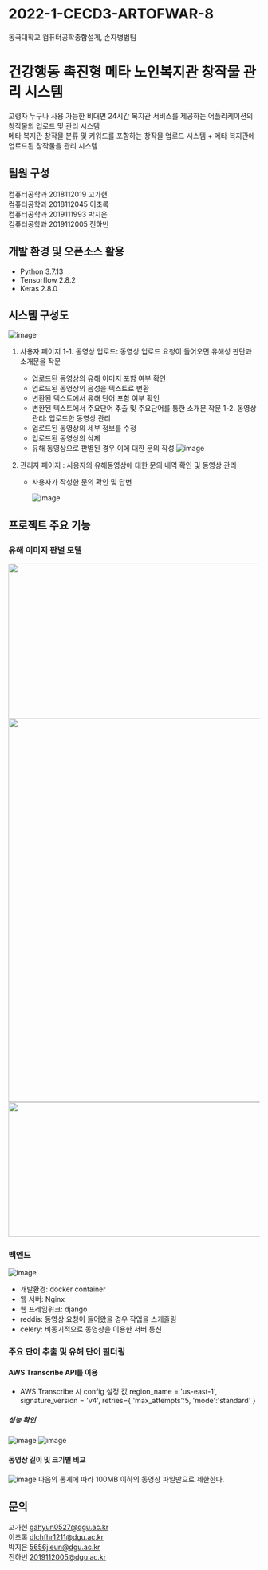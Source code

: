 # 2022-1-CECD3-ARTOFWAR-8
동국대학교 컴퓨터공학종합설계, 손자병법팀
# 건강행동 촉진형 메타 노인복지관 창작물 관리 시스템
고령자 누구나 사용 가능한 비대면 24시간 복지관 서비스를 제공하는 어플리케이션의 창작물의 업로드 및 관리 시스템 \
메타 복지관 창작물 분류 및 키워드를 포함하는 창작물 업로드 시스템 + 메타 복지관에 업로드된 창작물을 관리 시스템
## 팀원 구성
컴퓨터공학과 2018112019 고가현 \
컴퓨터공학과 2018112045 이초록 \
컴퓨터공학과 2019111993 박지은 \
컴퓨터공학과 2019112005 진하빈
## 개발 환경 및 오픈소스 활용
- Python 3.7.13
- Tensorflow 2.8.2
- Keras 2.8.0 

## 시스템 구성도
![image](https://user-images.githubusercontent.com/62590665/206746998-5e0071bd-81a2-4007-bb74-070bac1a9047.png)
1) 사용자 페이지 
    1-1. 동영상 업로드: 동영상 업로드 요청이 들어오면 유해성 판단과 소개문을 작문
    - 업로드된 동영상의 유해 이미지 포함 여부 확인 
    - 업로드된 동영상의 음성을 텍스트로 변환 
    - 변환된 텍스트에서 유해 단어 포함 여부 확인 
    - 변환된 텍스트에서 주요단어 추출 및 주요단어를 통한 소개문 작문 
    1-2. 동영상 관리: 업로드한 동영상 관리 
    - 업로드된 동영상의 세부 정보를 수정 
    - 업로드된 동영상의 삭제 
    - 유해 동영상으로 판별된 경우 이에 대한 문의 작성 
    ![image](https://user-images.githubusercontent.com/45120083/208053261-9481ceaa-62c7-4825-b207-a6abdcadb064.png)
  
2) 관리자 페이지 : 사용자의 유해동영상에 대한 문의 내역 확인 및 동영상 관리 
    - 사용자가 작성한 문의 확인 및 답변 

      ![image](https://user-images.githubusercontent.com/45120083/208053230-7e3e143a-7e55-42e3-88cb-bada4f5b540e.png)

## 프로젝트 주요 기능
### 유해 이미지 판별 모델
<img src="https://user-images.githubusercontent.com/45120083/174441411-b8009f60-c5e6-4197-8c69-bee00ab5561b.png" width="770" height="310"/>
<img src="https://user-images.githubusercontent.com/45120083/174442306-d6cdc822-1c67-482c-b6c5-b4f3d0761a36.png" width="770"/>
<img src="https://user-images.githubusercontent.com/45120083/174441514-23a655d2-1c0a-46cb-a8d6-39ad297a285d.png" width="770" height="270"/>

### 백엔드
![image](https://user-images.githubusercontent.com/45120083/208053483-d43f3508-8f79-47ae-8944-6e3a1247a6f2.png)
- 개발환경: docker container
- 웹 서버: Nginx
- 웹 프레임워크: django 
- reddis: 동영상 요청이 들어왔을 경우 작업을 스케줄링
- celery: 비동기적으로 동영상을 이용한 서버 통신

### 주요 단어 추출 및 유해 단어 필터링   
#### AWS Transcribe API를 이용
- AWS Transcribe 시 config 설정 값
region_name = 'us-east-1',
signature_version = 'v4',
retries={
  	'max_attempts':5,
    'mode':'standard'
}

##### 성능 확인
![image](https://user-images.githubusercontent.com/80958412/208253378-a9b1d2be-4132-4994-8569-50f85e7457fd.png)
![image](https://user-images.githubusercontent.com/80958412/208253397-1d4481dc-2f7f-4c57-b916-389405124bc7.png)

#### 동영상 길이 및 크기별 비교
![image](https://user-images.githubusercontent.com/80958412/208253444-cbe02109-d139-4ac1-9055-d5368007a356.png)
다음의 통계에 따라 100MB 이하의 동영상 파일만으로 제한한다.


## 문의
고가현 gahyun0527@dgu.ac.kr \
이초록 dlchfhr1211@dgu.ac.kr \
박지은 5656jieun@dgu.ac.kr \
진하빈 2019112005@dgu.ac.kr
